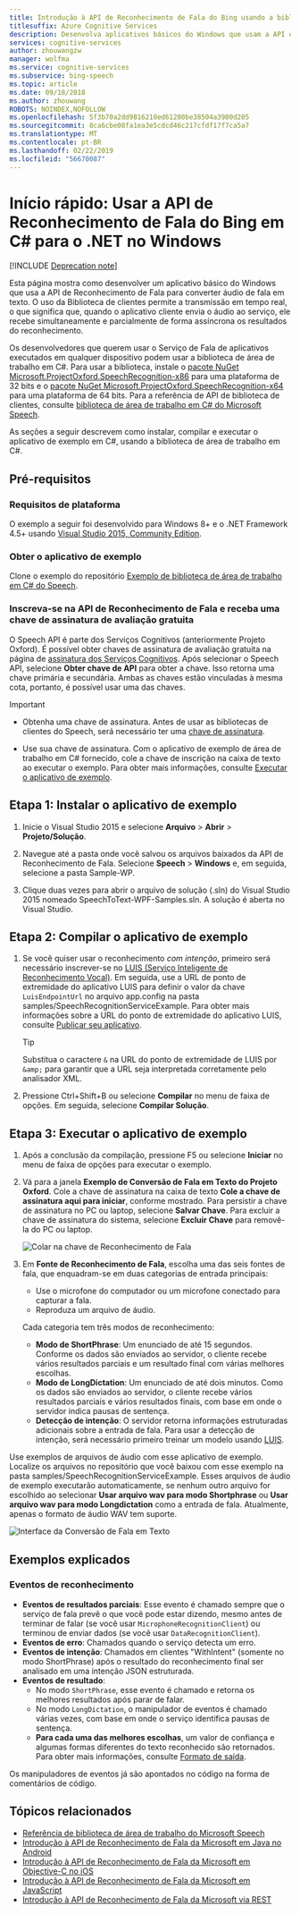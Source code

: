 ```yaml
---
title: Introdução à API de Reconhecimento de Fala do Bing usando a biblioteca de área de trabalho em C# | Microsoft Docs
titlesuffix: Azure Cognitive Services
description: Desenvolva aplicativos básicos do Windows que usam a API de Reconhecimento de Fala do Bing para converter áudio de fala em texto.
services: cognitive-services
author: zhouwangzw
manager: wolfma
ms.service: cognitive-services
ms.subservice: bing-speech
ms.topic: article
ms.date: 09/18/2018
ms.author: zhouwang
ROBOTS: NOINDEX,NOFOLLOW
ms.openlocfilehash: 5f3b70a2dd9816210ed61280be38504a3980d205
ms.sourcegitcommit: 8ca6cbe08fa1ea3e5cdcd46c217cfdf17f7ca5a7
ms.translationtype: MT
ms.contentlocale: pt-BR
ms.lasthandoff: 02/22/2019
ms.locfileid: "56670087"
---
```

# <a name="quickstart-use-the-bing-speech-recognition-api-in-c35-for-net-on-windows"></a>Início rápido: Usar a API de Reconhecimento de Fala do Bing em C&#35; para o .NET no Windows

[!INCLUDE [Deprecation note](../../../../includes/cognitive-services-bing-speech-api-deprecation-note.md)]

Esta página mostra como desenvolver um aplicativo básico do Windows que usa a API de Reconhecimento de Fala para converter áudio de fala em texto. O uso da Biblioteca de clientes permite a transmissão em tempo real, o que significa que, quando o aplicativo cliente envia o áudio ao serviço, ele recebe simultaneamente e parcialmente de forma assíncrona os resultados do reconhecimento.

Os desenvolvedores que querem usar o Serviço de Fala de aplicativos executados em qualquer dispositivo podem usar a biblioteca de área de trabalho em C#. Para usar a biblioteca, instale o [pacote NuGet Microsoft.ProjectOxford.SpeechRecognition-x86](https://www.nuget.org/packages/Microsoft.ProjectOxford.SpeechRecognition-x86/) para uma plataforma de 32 bits e o [pacote NuGet Microsoft.ProjectOxford.SpeechRecognition-x64](https://www.nuget.org/packages/Microsoft.ProjectOxford.SpeechRecognition-x64/) para uma plataforma de 64 bits. Para a referência de API de biblioteca de clientes, consulte [biblioteca de área de trabalho em C# do Microsoft Speech](https://cdn.rawgit.com/Microsoft/Cognitive-Speech-STT-Windows/master/docs/SpeechSDK/index.html).

As seções a seguir descrevem como instalar, compilar e executar o aplicativo de exemplo em C#, usando a biblioteca de área de trabalho em C#.

## <a name="prerequisites"></a>Pré-requisitos

### <a name="platform-requirements"></a>Requisitos de plataforma

O exemplo a seguir foi desenvolvido para Windows 8+ e o .NET Framework 4.5+ usando [Visual Studio 2015, Community Edition](https://www.visualstudio.com/products/visual-studio-community-vs).

### <a name="get-the-sample-application"></a>Obter o aplicativo de exemplo

Clone o exemplo do repositório [Exemplo de biblioteca de área de trabalho em C# do Speech](https://github.com/microsoft/cognitive-speech-stt-windows).

### <a name="subscribe-to-the-speech-recognition-api-and-get-a-free-trial-subscription-key"></a>Inscreva-se na API de Reconhecimento de Fala e receba uma chave de assinatura de avaliação gratuita

O Speech API é parte dos Serviços Cognitivos (anteriormente Projeto Oxford). É possível obter chaves de assinatura de avaliação gratuita na página de [assinatura dos Serviços Cognitivos](https://azure.microsoft.com/try/cognitive-services/). Após selecionar o Speech API, selecione **Obter chave de API** para obter a chave. Isso retorna uma chave primária e secundária. Ambas as chaves estão vinculadas à mesma cota, portanto, é possível usar uma das chaves.

> [!IMPORTANT]
> * Obtenha uma chave de assinatura. Antes de usar as bibliotecas de clientes do Speech, será necessário ter uma [chave de assinatura](https://azure.microsoft.com/try/cognitive-services/).
>
> * Use sua chave de assinatura. Com o aplicativo de exemplo de área de trabalho em C# fornecido, cole a chave de inscrição na caixa de texto ao executar o exemplo. Para obter mais informações, consulte [Executar o aplicativo de exemplo](#step-3-run-the-sample-application).

## <a name="step-1-install-the-sample-application"></a>Etapa 1: Instalar o aplicativo de exemplo

1. Inicie o Visual Studio 2015 e selecione **Arquivo** > **Abrir** > **Projeto/Solução**.

2. Navegue até a pasta onde você salvou os arquivos baixados da API de Reconhecimento de Fala. Selecione **Speech** > **Windows** e, em seguida, selecione a pasta Sample-WP.

3. Clique duas vezes para abrir o arquivo de solução (.sln) do Visual Studio 2015 nomeado SpeechToText-WPF-Samples.sln. A solução é aberta no Visual Studio.

## <a name="step-2-build-the-sample-application"></a>Etapa 2: Compilar o aplicativo de exemplo

1. Se você quiser usar o reconhecimento *com intenção*, primeiro será necessário inscrever-se no [LUIS (Serviço Inteligente de Reconhecimento Vocal)](https://azure.microsoft.com/services/cognitive-services/language-understanding-intelligent-service/). Em seguida, use a URL de ponto de extremidade do aplicativo LUIS para definir o valor da chave `LuisEndpointUrl` no arquivo app.config na pasta samples/SpeechRecognitionServiceExample. Para obter mais informações sobre a URL do ponto de extremidade do aplicativo LUIS, consulte [Publicar seu aplicativo](../../luis/luis-get-started-create-app.md#publish-your-app).

   > [!TIP]
   > Substitua o caractere `&` na URL do ponto de extremidade de LUIS por `&amp;` para garantir que a URL seja interpretada corretamente pelo analisador XML.

2. Pressione Ctrl+Shift+B ou selecione **Compilar** no menu de faixa de opções. Em seguida, selecione **Compilar Solução**.

## <a name="step-3-run-the-sample-application"></a>Etapa 3: Executar o aplicativo de exemplo

1. Após a conclusão da compilação, pressione F5 ou selecione **Iniciar** no menu de faixa de opções para executar o exemplo.

2. Vá para a janela **Exemplo de Conversão de Fala em Texto do Projeto Oxford**. Cole a chave de assinatura na caixa de texto **Cole a chave de assinatura aqui para iniciar**, conforme mostrado. Para persistir a chave de assinatura no PC ou laptop, selecione **Salvar Chave**. Para excluir a chave de assinatura do sistema, selecione **Excluir Chave** para removê-la do PC ou laptop.

   ![Colar na chave de Reconhecimento de Fala](../Images/SpeechRecog_paste_key.PNG)

3. Em **Fonte de Reconhecimento de Fala**, escolha uma das seis fontes de fala, que enquadram-se em duas categorias de entrada principais:

   * Use o microfone do computador ou um microfone conectado para capturar a fala.
   * Reproduza um arquivo de áudio.

   Cada categoria tem três modos de reconhecimento:

    * **Modo de ShortPhrase**: Um enunciado de até 15 segundos. Conforme os dados são enviados ao servidor, o cliente recebe vários resultados parciais e um resultado final com várias melhores escolhas.
    * **Modo de LongDictation**: Um enunciado de até dois minutos. Como os dados são enviados ao servidor, o cliente recebe vários resultados parciais e vários resultados finais, com base em onde o servidor indica pausas de sentença.
    * **Detecção de intenção**: O servidor retorna informações estruturadas adicionais sobre a entrada de fala. Para usar a detecção de intenção, será necessário primeiro treinar um modelo usando [LUIS](https://azure.microsoft.com/services/cognitive-services/language-understanding-intelligent-service/).

Use exemplos de arquivos de áudio com esse aplicativo de exemplo. Localize os arquivos no repositório que você baixou com esse exemplo na pasta samples/SpeechRecognitionServiceExample. Esses arquivos de áudio de exemplo executarão automaticamente, se nenhum outro arquivo for escolhido ao selecionar **Usar arquivo wav para modo Shortphrase** ou **Usar arquivo wav para modo Longdictation** como a entrada de fala. Atualmente, apenas o formato de áudio WAV tem suporte.

![Interface da Conversão de Fala em Texto](../Images/HelloJones.PNG)

## <a name="samples-explained"></a>Exemplos explicados

### <a name="recognition-events"></a>Eventos de reconhecimento

* **Eventos de resultados parciais**: Esse evento é chamado sempre que o serviço de fala prevê o que você pode estar dizendo, mesmo antes de terminar de falar (se você usar `MicrophoneRecognitionClient`) ou terminou de enviar dados (se você usar `DataRecognitionClient`).
* **Eventos de erro**: Chamados quando o serviço detecta um erro.
* **Eventos de intenção**: Chamados em clientes "WithIntent" (somente no modo ShortPhrase) após o resultado do reconhecimento final ser analisado em uma intenção JSON estruturada.
* **Eventos de resultado**:
  * No modo `ShortPhrase`, esse evento é chamado e retorna os melhores resultados após parar de falar.
  * No modo `LongDictation`, o manipulador de eventos é chamado várias vezes, com base em onde o serviço identifica pausas de sentença.
  * **Para cada uma das melhores escolhas**, um valor de confiança e algumas formas diferentes do texto reconhecido são retornados. Para obter mais informações, consulte [Formato de saída](../Concepts.md#output-format).

Os manipuladores de eventos já são apontados no código na forma de comentários de código.

## <a name="related-topics"></a>Tópicos relacionados

* [Referência de biblioteca de área de trabalho do Microsoft Speech](https://cdn.rawgit.com/Microsoft/Cognitive-Speech-STT-Windows/master/docs/SpeechSDK/index.html)
* [Introdução à API de Reconhecimento de Fala da Microsoft em Java no Android](GetStartedJavaAndroid.md)
* [Introdução à API de Reconhecimento de Fala da Microsoft em Objective-C no iOS](Get-Started-ObjectiveC-iOS.md)
* [Introdução à API de Reconhecimento de Fala da Microsoft em JavaScript](GetStartedJSWebsockets.md)
* [Introdução à API de Reconhecimento de Fala da Microsoft via REST](GetStartedREST.md)
